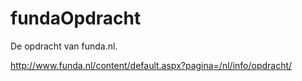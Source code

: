 fundaOpdracht
=============

De opdracht van funda.nl.

http://www.funda.nl/content/default.aspx?pagina=/nl/info/opdracht/
